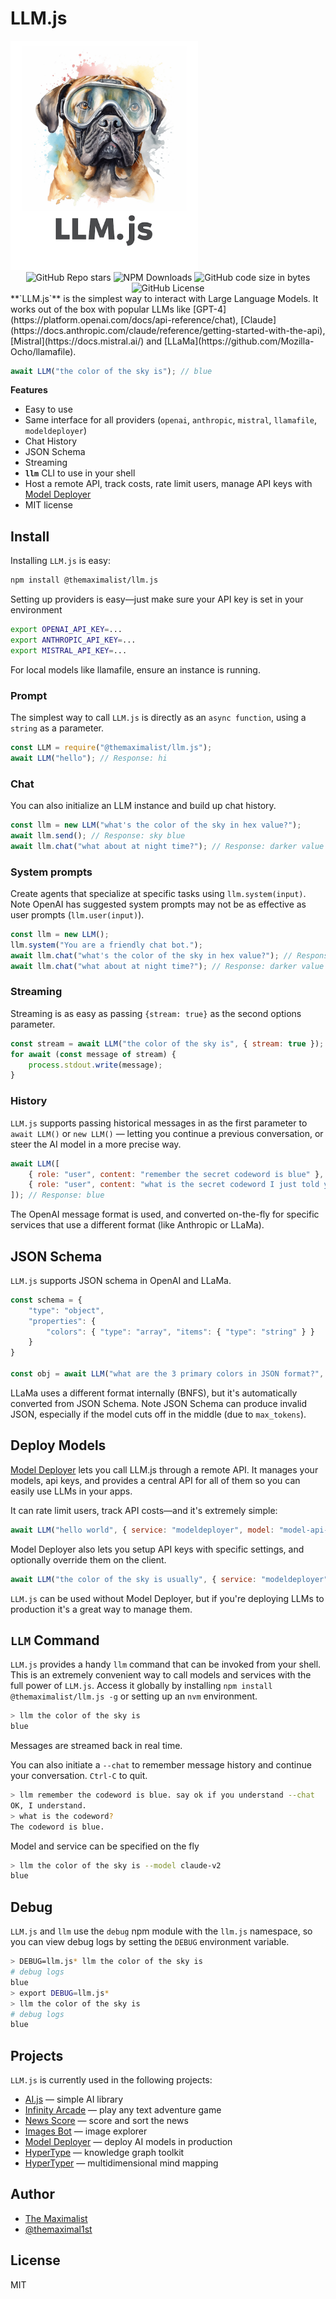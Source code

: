 # LLM.js

<img src="llm.png" alt="llm" width="300" />

<div class="badges" style="text-align: center">
<img alt="GitHub Repo stars" src="https://img.shields.io/github/stars/themaximal1st/llm.js">
<img alt="NPM Downloads" src="https://img.shields.io/npm/dt/%40themaximalist%2Fllm.js">
<img alt="GitHub code size in bytes" src="https://img.shields.io/github/languages/code-size/themaximal1st/llm.js">
<img alt="GitHub License" src="https://img.shields.io/github/license/themaximal1st/llm.js">
</div>
**`LLM.js`** is the simplest way to interact with Large Language Models. It works out of the box with popular LLMs like [GPT-4](https://platform.openai.com/docs/api-reference/chat), [Claude](https://docs.anthropic.com/claude/reference/getting-started-with-the-api), [Mistral](https://docs.mistral.ai/) and [LLaMa](https://github.com/Mozilla-Ocho/llamafile).

```javascript
await LLM("the color of the sky is"); // blue
```

**Features**

- Easy to use
- Same interface for all providers (`openai`, `anthropic`, `mistral`, `llamafile`, `modeldeployer`)
- Chat History
- JSON Schema
- Streaming
- **`llm`** CLI to use in your shell
- Host a remote API, track costs, rate limit users, manage API keys with [Model Deployer](https://github.com/themaximal1st/ModelDeployer)
- MIT license



## Install

Installing `LLM.js` is easy:

```bash
npm install @themaximalist/llm.js
```

Setting up providers is easy—just make sure your API key is set in your environment

```bash
export OPENAI_API_KEY=...
export ANTHROPIC_API_KEY=...
export MISTRAL_API_KEY=...
```

For local models like llamafile, ensure an instance is running.

### Prompt

The simplest way to call `LLM.js` is directly as an `async function`, using a `string` as a parameter.

```javascript
const LLM = require("@themaximalist/llm.js");
await LLM("hello"); // Response: hi
```



### Chat

You can also initialize an LLM instance and build up chat history.

```javascript
const llm = new LLM("what's the color of the sky in hex value?");
await llm.send(); // Response: sky blue
await llm.chat("what about at night time?"); // Response: darker value (uses previous context to know we're asking for a color)
```



### System prompts

Create agents that specialize at specific tasks using `llm.system(input)`. Note OpenAI has suggested system prompts may not be as effective as user prompts (`llm.user(input)`).

```javascript
const llm = new LLM();
llm.system("You are a friendly chat bot.");
await llm.chat("what's the color of the sky in hex value?"); // Response: sky blue
await llm.chat("what about at night time?"); // Response: darker value (uses previous context to know we're asking for a color)
```



### Streaming

Streaming is as easy as passing `{stream: true}` as the second options parameter.

```javascript
const stream = await LLM("the color of the sky is", { stream: true });
for await (const message of stream) {
    process.stdout.write(message);
}
```



### History

`LLM.js` supports passing historical messages in as the first parameter to `await LLM()` or `new LLM()` — letting you continue a previous conversation, or steer the AI model in a more precise way.

```javascript
await LLM([
    { role: "user", content: "remember the secret codeword is blue" },
    { role: "user", content: "what is the secret codeword I just told you?" },
]); // Response: blue
```

The OpenAI message format is used, and converted on-the-fly for specific services that use a different format (like Anthropic or LLaMa).



## JSON Schema

`LLM.js` supports JSON schema in OpenAI and LLaMa.

```javascript
const schema = {
    "type": "object",
    "properties": {
        "colors": { "type": "array", "items": { "type": "string" } }
    }
}

const obj = await LLM("what are the 3 primary colors in JSON format?", { schema, temperature: 0.1, service: "openai" });
```

LLaMa uses a different format internally (BNFS), but it's automatically converted from JSON Schema. Note JSON Schema can produce invalid JSON, especially if the model cuts off in the middle (due to `max_tokens`).



## Deploy Models

[Model Deployer](https://github.com/themaximal1st/ModelDeployer) lets you call LLM.js through a remote API. It manages your models, api keys, and provides a central API for all of them so you can easily use LLMs in your apps.

It can rate limit users, track API costs—and it's extremely simple:

```javascript
await LLM("hello world", { service: "modeldeployer", model: "model-api-key-goes-here" });
```

Model Deployer also lets you setup API keys with specific settings, and optionally override them on the client.

```javascript
await LLM("the color of the sky is usually", { service: "modeldeployer", model: "model-api-key-goes-here", endpoint: "https://example.com/api/v1/chat", max_tokens: 1, temperature: 0 });
```

`LLM.js` can be used without Model Deployer, but if you're deploying LLMs to production it's a great way to manage them.



## `LLM` Command

`LLM.js` provides a handy `llm` command that can be invoked from your shell. This is an extremely convenient way to call models and services with the full power of `LLM.js`. Access it globally by installing `npm install @themaximalist/llm.js -g` or setting up an `nvm` environment.

```bash
> llm the color of the sky is
blue
```

Messages are streamed back in real time.

You can also initiate a `--chat` to remember message history and continue your conversation. `Ctrl-C` to quit.

```bash
> llm remember the codeword is blue. say ok if you understand --chat
OK, I understand.
> what is the codeword?
The codeword is blue.
```

Model and service can be specified on the fly

```bash
> llm the color of the sky is --model claude-v2
blue
```



## Debug

`LLM.js` and `llm` use the `debug` npm module with the `llm.js` namespace, so you can view debug logs by setting the `DEBUG` environment variable.

```bash
> DEBUG=llm.js* llm the color of the sky is
# debug logs
blue
> export DEBUG=llm.js*
> llm the color of the sky is
# debug logs
blue
```



## Projects

`LLM.js` is currently used in the following projects:

-   [AI.js](https://aijs.themaximalist.com) — simple AI library
-   [Infinity Arcade](https://infinityarcade.com) — play any text adventure game
-   [News Score](https://newsscore.com) — score and sort the news
-   [Images Bot](https://imagesbot.com) — image explorer
-   [Model Deployer](https://modeldeployer.com) — deploy AI models in production
-   [HyperType](https://hypertypelang.com) — knowledge graph toolkit
-   [HyperTyper](https://hypertyper.com) — multidimensional mind mapping



## Author

-   [The Maximalist](https://themaximalist.com/)
-   [@themaximal1st](https://twitter.com/themaximal1st)



## License

MIT
